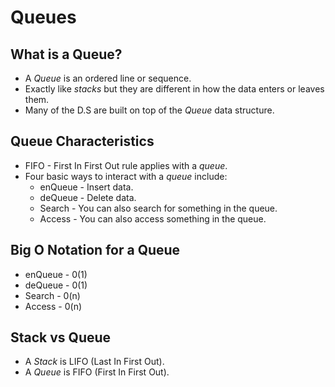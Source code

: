 # Queues

## What is a Queue?

* A _Queue_ is an ordered line or sequence.
* Exactly like _stacks_ but they are different in how the data enters or leaves them.
* Many of the D.S are built on top of the _Queue_ data structure.

## Queue Characteristics

* FIFO - First In First Out rule applies with a _queue_.
* Four basic ways to interact with a _queue_ include:
    * enQueue - Insert data.
    * deQueue - Delete data.
    * Search - You can also search for something in the queue.
    * Access - You can also access something in the queue.

## Big O Notation for a Queue

* enQueue - 0(1)
* deQueue - 0(1)
* Search - 0(n)
* Access - 0(n)

## Stack vs Queue

* A _Stack_ is LIFO (Last In First Out).
* A _Queue_ is FIFO (First In First Out).
 